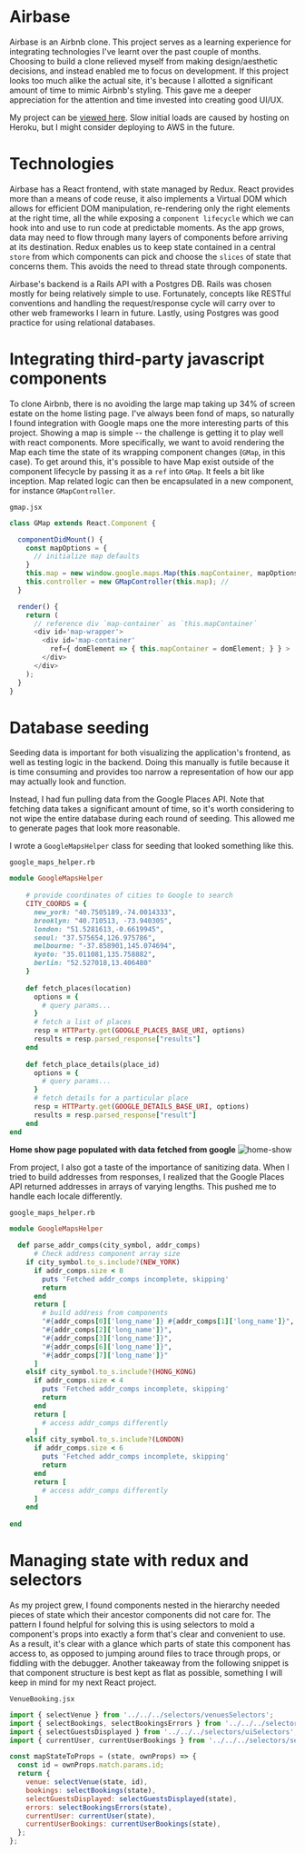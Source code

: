 # Airbase

Airbase is an Airbnb clone. This project serves as a learning experience for integrating technologies I've learnt over the past couple of months. Choosing to build a clone relieved myself from making design/aesthetic decisions, and instead enabled me to focus on development. If this project looks too much alike the actual site, it's because I allotted a significant amount of time to mimic Airbnb's styling. This gave me a deeper appreciation for the attention and time invested into creating good UI/UX.

My project can be [viewed here](https://airbase-sksea.herokuapp.com/#/). Slow initial loads are caused by hosting on Heroku, but I might consider deploying to AWS in the future.

# Technologies

Airbase has a React frontend, with state managed by Redux. React provides more than a means of code reuse, it also implements a Virtual DOM which allows for efficient DOM manipulation, re-rendering only the right elements at the right time, all the while exposing a `component lifecycle` which we can hook into and use to run code at predictable moments. As the app grows, data may need to flow through many layers of components before arriving at its destination. Redux enables us to keep state contained in a central `store` from which components can pick and choose the `slices` of state that concerns them. This avoids the need to thread state through components.

Airbase's backend is a Rails API with a Postgres DB. Rails was chosen mostly for being relatively simple to use. Fortunately, concepts like RESTful conventions and handling the request/response cycle will carry over to other web frameworks I learn in future. Lastly, using Postgres was good practice for using relational databases.

# Integrating third-party javascript components

To clone Airbnb, there is no avoiding the large map taking up 34% of screen estate on the home listing page. I've always been fond of maps, so naturally I found integration with Google maps one the more interesting parts of this project. Showing a map is simple -- the challenge is getting it to play well with react components. More specifically, we want to avoid rendering the Map each time the state of its wrapping component changes (`GMap`, in this case). To get around this, it's possible to have Map exist outside of the component lifecycle by passing it as a `ref` into `GMap`. It feels a bit like inception. Map related logic can then be encapsulated in a new component, for instance `GMapController`.

`gmap.jsx`
```js
class GMap extends React.Component {

  componentDidMount() {
    const mapOptions = {
      // initialize map defaults
    }
    this.map = new window.google.maps.Map(this.mapContainer, mapOptions);
    this.controller = new GMapController(this.map); //
  }

  render() {
    return (
      // reference div `map-container` as `this.mapContainer`
      <div id='map-wrapper'>
        <div id='map-container' 
          ref={ domElement => { this.mapContainer = domElement; } } >
        </div>
      </div>
    );
  }
}
```

# Database seeding

Seeding data is important for both visualizing the application's frontend, as well as testing logic in the backend. Doing this manually is futile because it is time consuming and provides too narrow a representation of how our app may actually look and function.

Instead, I had fun pulling data from the Google Places API. Note that fetching data takes a significant amount of time, so it's worth considering to not wipe the entire database during each round of seeding. This allowed me to generate pages that look more reasonable.

I wrote a `GoogleMapsHelper` class for seeding that looked something like this.

`google_maps_helper.rb`
```ruby
module GoogleMapsHelper
    
    # provide coordinates of cities to Google to search
    CITY_COORDS = {
      new_york: "40.7505189,-74.0014333",
      brooklyn: "40.710513, -73.940305",
      london: "51.5281613,-0.6619945",
      seoul: "37.575654,126.975786",
      melbourne: "-37.858901,145.074694",
      kyoto: "35.011081,135.758882",
      berlin: "52.527018,13.406480"
    }
    
    def fetch_places(location)
      options = {
        # query params...
      }
      # fetch a list of places
      resp = HTTParty.get(GOOGLE_PLACES_BASE_URI, options)
      results = resp.parsed_response["results"]  
    end
    
    def fetch_place_details(place_id)
      options = {
        # query params...
      }
      # fetch details for a particular place
      resp = HTTParty.get(GOOGLE_DETAILS_BASE_URI, options)
      results = resp.parsed_response["result"]
    end
end
```

**Home show page populated with data fetched from google**
![home-show](https://raw.githubusercontent.com/sksea/i/master/airbase-prod-readme/homes-show.png)

From project, I also got a taste of the importance of sanitizing data. When I tried to build addresses from responses, I realized that the Google Places API returned addresses in arrays of varying lengths. This pushed me to handle each locale differently.

`google_maps_helper.rb`
```ruby
module GoogleMapsHelper
  
  def parse_addr_comps(city_symbol, addr_comps)
      # Check address component array size
    if city_symbol.to_s.include?(NEW_YORK)
      if addr_comps.size < 8
        puts 'Fetched addr_comps incomplete, skipping'
        return
      end
      return [
        # build address from components
        "#{addr_comps[0]['long_name']} #{addr_comps[1]['long_name']}",
        "#{addr_comps[2]['long_name']}",
        "#{addr_comps[3]['long_name']}",
        "#{addr_comps[6]['long_name']}",
        "#{addr_comps[7]['long_name']}"
      ]
    elsif city_symbol.to_s.include?(HONG_KONG)
      if addr_comps.size < 4
        puts 'Fetched addr_comps incomplete, skipping'
        return
      end
      return [
        # access addr_comps differently
      ]
    elsif city_symbol.to_s.include?(LONDON)
      if addr_comps.size < 6
        puts 'Fetched addr_comps incomplete, skipping'
        return
      end
      return [
        # access addr_comps differently
      ]
    end
    
end
```

# Managing state with redux and selectors

As my project grew, I found components nested in the hierarchy needed pieces of state which their ancestor components did not care for. The pattern I found helpful for solving this is using selectors to mold a component's props into exactly a form that's clear and convenient to use. As a result, it's clear with a glance which parts of state this component has access to, as opposed to jumping around files to trace through props, or fiddling with the debugger. Another takeaway from the following snippet is that component structure is best kept as flat as possible, something I will keep in mind for my next React project.

`VenueBooking.jsx`
```js
import { selectVenue } from '../../../selectors/venuesSelectors';
import { selectBookings, selectBookingsErrors } from '../../../selectors/bookingsSelectors';
import { selectGuestsDisplayed } from '../../../selectors/uiSelectors';
import { currentUser, currentUserBookings } from '../../../selectors/sessionSelectors';

const mapStateToProps = (state, ownProps) => {
  const id = ownProps.match.params.id;
  return {
    venue: selectVenue(state, id),
    bookings: selectBookings(state),
    selectGuestsDisplayed: selectGuestsDisplayed(state),
    errors: selectBookingsErrors(state),
    currentUser: currentUser(state),
    currentUserBookings: currentUserBookings(state),
  };
};
```